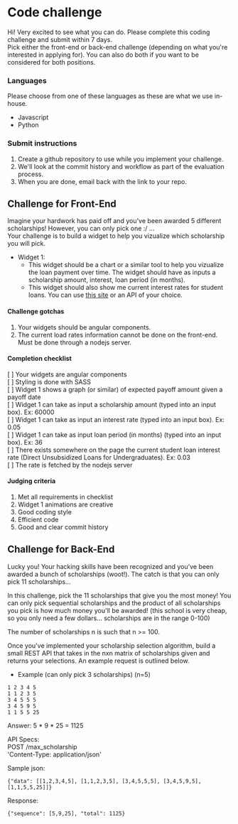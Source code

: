 # Code challenge

Hi! Very excited to see what you can do. Please complete this coding challenge and submit within 7 days.    
Pick either the front-end or back-end challenge (depending on what you're interested in applying for). You can also do both if you want to be considered for both positions.   

### Languages
Please choose from one of these languages as these are what we use in-house.    

- Javascript 
- Python

### Submit instructions     
1. Create a github repository to use while you implement your challenge.    
2. We'll look at the commit history and workflow as part of the evaluation process.   
3. When you are done, email back with the link to your repo.    

## Challenge for Front-End    
Imagine your hardwork has paid off and you've been awarded 5 different scholarships! However, you can only pick one :/ ...    
Your challenge is to build a widget to help you vizualize which scholarship you will pick.    
- Widget 1: 
  - This widget should be a chart or a similar tool to help you vizualize the loan payment over time. The widget should have as inputs a scholarship amount, interest, loan period (in months).    
  - This widget should also show me current interest rates for student loans. You can use [this site](https://studentaid.ed.gov/sa/types/loans/interest-rates) or an API of your choice.   

#### Challenge gotchas    
1. Your widgets should be angular components.   
2. The current load rates information cannot be done on the front-end. Must be done through a nodejs server.   

#### Completion checklist    
[ ] Your widgets are angular components    
[ ] Styling is done with SASS    
[ ] Widget 1 shows a graph (or similar) of expected payoff amount given a payoff date           
[ ] Widget 1 can take as input a scholarship amount (typed into an input box). Ex: 60000  
[ ] Widget 1 can take as input an interest rate (typed into an input box). Ex: 0.05    
[ ] Widget 1 can take as input loan period (in months) (typed into an input box). Ex: 36    
[ ] There exists somewhere on the page the current student loan interest rate (Direct Unsubsidized Loans for Undergraduates). Ex: 0.03   
[ ] The rate is fetched by the nodejs server    

#### Judging criteria    
1. Met all requirements in checklist   
2. Widget 1 animations are creative    
3. Good coding style   
4. Efficient code    
5. Good and clear commit history   


## Challenge for Back-End
Lucky you! Your hacking skills have been recognized and you've been awarded a bunch of scholarships (woot!). The catch is that you can only pick 11 scholarships...    

In this challenge, pick the 11 scholarships that give you the most money! You can only pick sequential scholarships and the product of all scholarships you pick is how much money you'll be awarded! (this school is very cheap, so you only need a few dollars... scholarships are in the range 0-100)

The number of scholarships n is such that n >= 100.    

Once you've implemented your scholarship selection algorithm, build a small REST API that takes in the nxn matrix of scholarships given and returns your selections. An example request is outlined below.    

- Example (can only pick 3 scholarships) (n=5)          
```
1 2 3 4 5    
1 1 2 3 5   
3 4 5 5 5    
3 4 5 9 5    
1 1 5 5 25    
```

Answer: 5 * 9 * 25 = 1125          

API Specs:    
POST /max_scholarship     
'Content-Type: application/json'    

Sample json:    
```
{"data": [[1,2,3,4,5], [1,1,2,3,5], [3,4,5,5,5], [3,4,5,9,5], [1,1,5,5,25]]}
```    

Response:    
```
{"sequence": [5,9,25], "total": 1125}
```    
